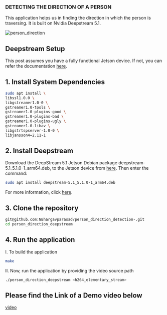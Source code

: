 ### DETECTING THE DIRECTION OF A PERSON
This application helps us in finding the direction in which the person is traversing. It is built on Nvidia Deepstream 5.1.

![person_direction](https://user-images.githubusercontent.com/86153411/167950251-481630cc-cea2-4f55-a4ee-cd3124c414ef.png)

## Deepstream Setup

This post assumes you have a fully functional Jetson device. If not, you can refer the documentation [here](https://docs.nvidia.com/jetson/jetpack/install-jetpack/index.html).

##  1. Install System Dependencies
```bash
sudo apt install \
libssl1.0.0 \
libgstreamer1.0-0 \
gstreamer1.0-tools \
gstreamer1.0-plugins-good \
gstreamer1.0-plugins-bad \
gstreamer1.0-plugins-ugly \
gstreamer1.0-libav \
libgstrtspserver-1.0-0 \
libjansson4=2.11-1
```
## 2. Install Deepstream
Download the DeepStream 5.1 Jetson Debian package deepstream-5.1_5.1.0-1_arm64.deb, to the Jetson device from [here](https://developer.nvidia.com/deepstream-getting-started). Then enter the command:

```bash
sudo apt install deepstream-5.1_5.1.0-1_arm64.deb
```
For more information, click [here](https://docs.nvidia.com/metropolis/deepstream/dev-guide/index.html).

## 3. Clone the repository
```bash
git@github.com:NBhargavparasad/person_direction_detection-.git
cd person_direction_deepstream
```

## 4. Run the application

   I. To build the application
```bash
make
```
II. Now, run the application by providing the video source path 
```bash
./person_direction_deepstream <h264_elementary_stream>
```

## Please find the Link of a Demo video below
[video](https://youtu.be/feqJ5exIASw)
